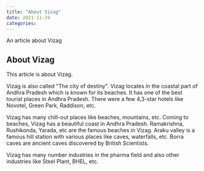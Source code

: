 ```yaml
---
title: "About Vizag"
date: 2021-11-19
categories:
---
```


An article about Vizag

## About Vizag

This article is about Vizag. 

Vizag is also called "The city of destiny". Vizag locates in the coastal part of Andhra Pradesh which is known for its beaches. It has one of the best tourist places in Andhra Pradesh. There were a few 4,3-star hotels like Novotel, Green Park, Raddison, etc. 

Vizag has many chill-out places like beaches, mountains, etc. Coming to beaches, Vizag has a beautiful coast in Andhra Pradesh. Ramakrishna, Rushikonda, Yarada, etc are the famous beaches in Vizag. Araku valley is a famous hill station with various places like caves, waterfalls, etc. Borra caves are ancient caves discovered by British Scientists.

Vizag has many number industries in the pharma field and also other industries like Steel Plant, BHEL, etc.